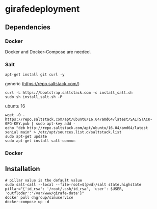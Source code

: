 # girafedeployment

## Dependencies

### Docker

Docker and Docker-Compose are needed.

### Salt
```
apt-get install git curl -y
```
generic (https://repo.saltstack.com/)
```
curl -L https://bootstrap.saltstack.com -o install_salt.sh
sudo sh install_salt.sh -P
```
ubuntu 16
```
wget -O - https://repo.saltstack.com/apt/ubuntu/16.04/amd64/latest/SALTSTACK-GPG-KEY.pub | sudo apt-key add -
echo "deb http://repo.saltstack.com/apt/ubuntu/16.04/amd64/latest xenial main" > /etc/apt/sources.list.d/saltstack.list
sudo apt-get update
sudo apt-get install salt-common
```
### Docker

## Installation
```
# pillar value is the default value
sudo salt-call --local --file-root=$(pwd)/salt state.highstate pillar="{'id_rsa': '/root/.ssh/id_rsa', 'user': $USER, 'outfloder':'/var/www/girafe-data'}"
docker pull dngroup/simuservice
docker-compose up -d
```

